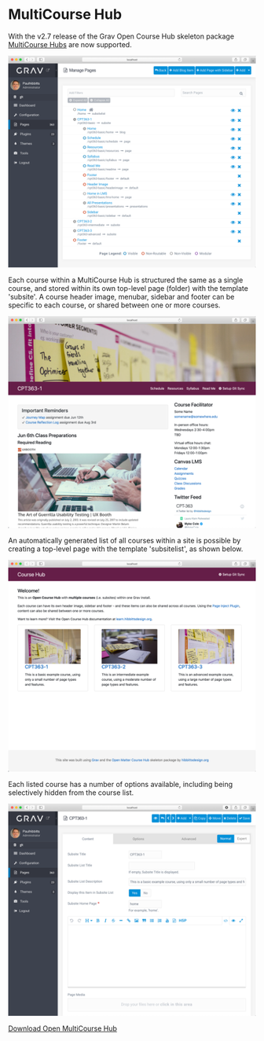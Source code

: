# MultiCourse Hub

With the v2.7 release of the Grav Open Course Hub skeleton package [MultiCourse Hubs](https://demo.hibbittsdesign.org/grav-skeleton-open-matter-multi-course-hub-site/) are now supported.

![Multiple courses within a single Grav install](images/admin-panel-multiple-courses.png)  

Each course within a MultiCourse Hub is structured the same as a single course, and stored within its own top-level page (folder) with the template 'subsite'. A course header image, menubar, sidebar and footer can be specific to each course, or shared between one or more courses.

![Single course site view](images/cpt-363-home-page.png)  

An automatically generated list of all courses within a site is possible by creating a top-level page with the template 'subsitelist', as shown below.

![Automatically created course list](images/course-list-page.png)

Each listed course has a number of options available, including being selectively hidden from the course list.

![Course (i.e. subsite) options](images/admin-subsite-options.png)  

[Download Open MultiCourse Hub](http://hibbittsdesign.org/blog/downloads/grav-skeleton-open-matter-multicourse-hub-site.zip?classes=button)
